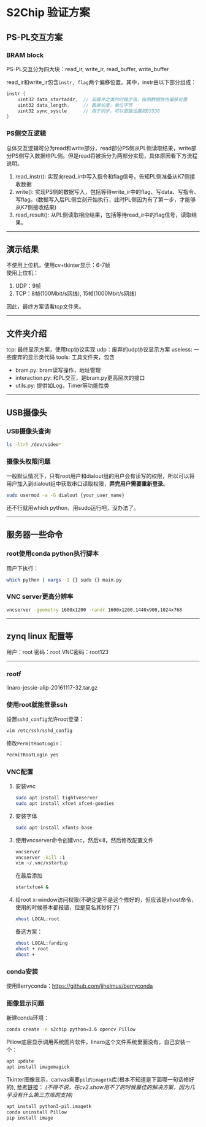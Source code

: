 # S2Chip 验证方案

## PS-PL交互方案

### BRAM block
PS-PL交互分为四大块：read_ir, write_ir, read_buffer, write_buffer

read_ir和write_ir包含`instr, flag`两个偏移位置。其中，instr由以下部分组成：
```c
instr {
    uint32 data_startaddr,  // 双缓冲之类的时候才用，指明数据块内偏移位置
    uint32 data_length,     // 数据长度，单位字节
    uint32 sync_syscle      // 用于同步，可以直接设置成65536
}
```

### PS侧交互逻辑
总体交互逻辑可分为read和write部分，read部分PS侧从PL侧读取结果，write部分PS侧写入数据给PL侧。但是read将被拆分为两部分实现，具体原因看下方流程说明。
1. read_instr(): 实现向read_ir中写入指令和flag信号，告知PL侧准备从K7侧接收数据
2. write(): 实现PS侧的数据写入，包括等待write_ir中的flag、写data、写指令、写flag。(数据写入后PL侧立刻开始执行，此时PL侧因为有了第一步，才能够从K7侧接收结果)
3. read_result(): 从PL侧读取相应结果，包括等待read_ir中的flag信号，读取结果。


------------------------------

## 演示结果
不使用上位机，使用cv+tkinter显示：6-7帧  
使用上位机：
1. UDP：9帧
2. TCP：8帧(100Mbit/s网线), 15帧(1000Mbit/s网线)

因此，最终方案请看tcp文件夹。

------------------------------

## 文件夹介绍
tcp: 最终显示方案，使用tcp协议实现
udp：废弃的udp协议显示方案
useless: 一些废弃的显示类代码
tools: 工具文件夹，包含
- bram.py: bram读写操作，地址管理
- interaction.py: 和PL交互，是bram.py更高层次的接口
- utils.py: 提供如Log，Timer等功能性类

--------------------------------------------------------

## USB摄像头
### USB摄像头查询
```bash
ls -ltrh /dev/video*
```

### 摄像头权限问题
一般默认情况下，只有root用户和dialout组的用户会有读写的权限，所以可以将用户加入到dialout组中获取串口读取权限，**弄完用户需要重新登录**。

```bash
sudo usermod -a -G dialout {your_user_name}
```

还不行就用which python，用sudo运行吧，没办法了。

--------------------------------------------------------

## 服务器一些命令

### root使用conda python执行脚本
用户下执行：
```bash
which python | xargs -I {} sudo {} main.py
```

### VNC server更高分辨率
```bash
vncserver -geometry 1600x1200 -randr 1600x1200,1440x900,1024x768
```


--------------------------------------------------------

## zynq linux 配置等
用户：root
密码：root
VNC密码：root123

--------------------------------------------------------

### rootf
linaro-jessie-alip-20161117-32.tar.gz

### 使用root就能登录ssh
设置`sshd_config`允许root登录：
```bash
vim /etc/ssh/sshd_config
```

修改`PermitRootLogin`：
```bash
PermitRootLogin yes
```

### VNC配置
1. 安装vnc
    ```bash
    sudo apt install tightvnserver
    sudo apt install xfce4 xfce4-goodies
    ```

2. 安装字体
    ```bash
    sudo apt install xfonts-base
    ```

3. 使用vncserver命令创建vnc，然后kill，然后修改配置文件
    ```bash
    vncserver
    vncserver -kill :1
    vim ~/.vnc/xstartup
    ```
    在最后添加
    ```bash
    startxfce4 &
    ```

4. 给root x-window访问权限(不确定是不是这个修好的，但应该是xhost命令，使用的时候基本都报错，但是莫名其妙好了)
    ```bash
    xhost LOCAL:root
    ```
    备选方案：
    ```bash
    xhost LOCAL:fanding
    xhost + root
    xhost +
    ```

### conda安装
使用Berryconda：https://github.com/jjhelmus/berryconda

### 图像显示问题
新建conda环境：
```bash
conda create -n s2chip python=3.6 opencv Pillow
```

Pillow底层显示调用系统图片软件，linaro这个文件系统里面没有，自己安装一个：
```bash
apt update
apt install imagemagick
```

Tkinter图像显示，canvas需要`pil的imagetk`库(根本不知道是下面哪一句话修好的),
[参考链接](https://solarianprogrammer.com/2018/04/21/python-opencv-show-video-tkinter-window/)：
*(不得不说，在cv2.show用不了的时候最佳的解决方案，因为几乎没有什么第三方库的支持)*
```bash
apt install python3-pil.imagetk
conda uninstall Pillow
pip install image
```